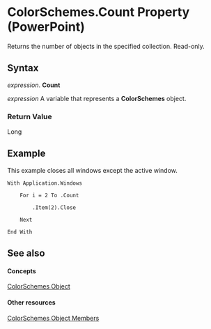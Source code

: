 
# ColorSchemes.Count Property (PowerPoint)

Returns the number of objects in the specified collection. Read-only.


## Syntax

 _expression_. **Count**

 _expression_ A variable that represents a **ColorSchemes** object.


### Return Value

Long


## Example

This example closes all windows except the active window.


```
With Application.Windows

    For i = 2 To .Count

        .Item(2).Close

    Next

End With
```


## See also


#### Concepts


[ColorSchemes Object](9b062448-88f5-b38d-2c76-330c691c9d72.md)
#### Other resources


[ColorSchemes Object Members](df8e06a1-6c6b-1852-cb1f-e26929ba9bfa.md)
